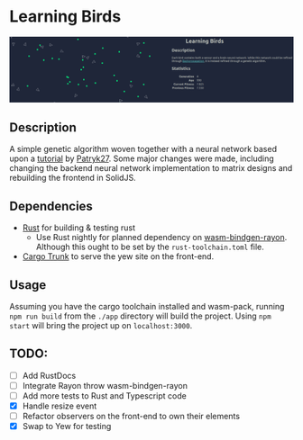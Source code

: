 # Learning Birds

![screenshot](res/app-screenshot.png)

## Description
A simple genetic algorithm woven together with a neural network based upon a [tutorial](https://pwy.io/en/posts/learning-to-fly-pt1/) by [Patryk27](https://github.com/Patryk27/shorelark). Some major changes were made, including changing the backend neural network implementation to matrix designs and rebuilding the frontend in SolidJS.

## Dependencies
- [Rust](https://www.rust-lang.org/) for building & testing rust
  - Use Rust nightly for planned dependency on [wasm-bindgen-rayon](https://github.com/GoogleChromeLabs/wasm-bindgen-rayon). Although this ought to be set by the `rust-toolchain.toml` file.
- [Cargo Trunk](https://trunkrs.dev/) to serve the yew site on the front-end.

## Usage
Assuming you have the cargo toolchain installed and wasm-pack, running `npm run build` from the `./app` directory will build the project. Using `npm start` will bring the project up on `localhost:3000`. 

## TODO:
- [ ] Add RustDocs
- [ ] Integrate Rayon throw wasm-bindgen-rayon
- [ ] Add more tests to Rust and Typescript code
- [x] Handle resize event
- [ ] Refactor observers on the front-end to own their elements
- [x] Swap to Yew for testing